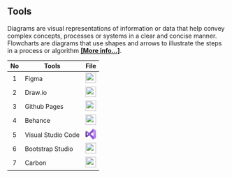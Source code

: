 ## Tools
Diagrams are visual representations of information or data that help convey complex concepts, processes or systems in a clear and concise manner. Flowcharts are diagrams that use shapes and arrows to illustrate the steps in a process or algorithm [**[More info...]**](./materials/tools.md).

| No | Tools |  File |
| :-----: |  ------ | :-----: | 
| 1 | Figma |  <a href="https://github.com/drshahizan/software-engineering/blob/main/materials/figma.md" ><img src="./images/figma.svg" width="24px" height="24px" ></a> | 
| 2 | Draw.io| <a href="https://github.com/drshahizan/software-engineering/blob/main/materials/uml/drawio/1-draw-io.md" ><img src="./images/drawio.svg" width="24px" height="24px" ></a> | 
| 3 | Github Pages| <a href="https://github.com/drshahizan/learn-github/blob/main/materials/pages.md" ><img src="./images/github.svg" width="24px" height="24px" ></a> | 
| 4 | Behance| <a href="https://github.com/drshahizan/software-engineering/blob/main/materials/behance.md" ><img src="./images/behance.svg" width="24px" height="24px" ></a> | 
| 5 | Visual Studio Code| <a href="https://code.visualstudio.com/" ><img src="./images/visual-studio.svg" width="24px" height="24px" ></a> | 
| 6 | Bootstrap Studio| <a href="https://bootstrapstudio.io/" ><img src="./images/bootstrap-studio.png" width="24px" height="24px" ></a> | 
| 7 | Carbon| <a href="https://carbon.now.sh/" ><img src="./images/carbon.svg" width="24px" height="24px" ></a> | 


